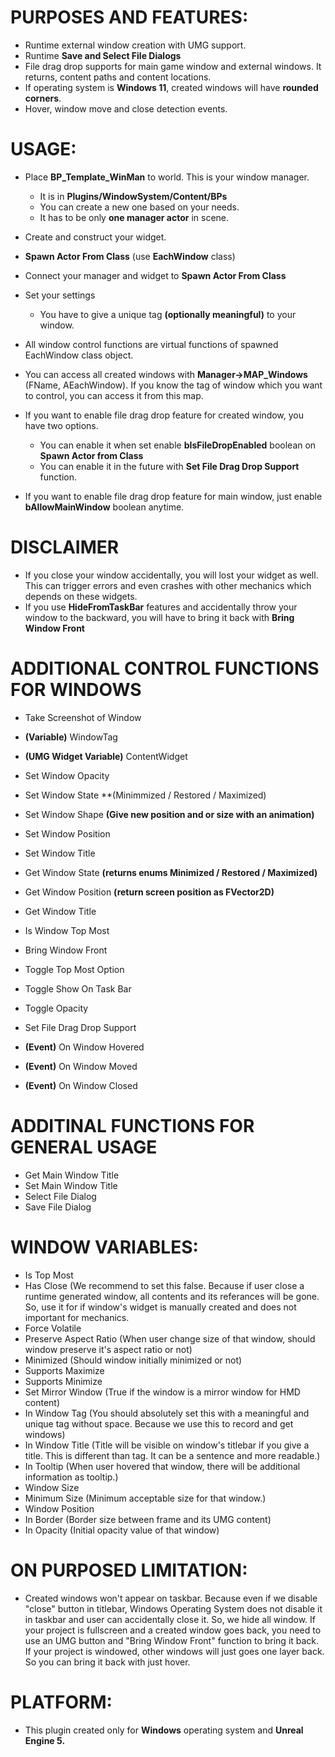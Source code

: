 # PURPOSES AND FEATURES:
- Runtime external window creation with UMG support.
- Runtime **Save and Select File Dialogs**
- File drag drop supports for main game window and external windows. It returns, content paths and content locations.
- If operating system is **Windows 11**, created windows will have **rounded corners**.
- Hover, window move and close detection events.

# USAGE:
- Place **BP_Template_WinMan** to world. This is your window manager.
	- It is in **Plugins/WindowSystem/Content/BPs**
	- You can create a new one based on your needs.
	- It has to be only **one manager actor** in scene.

- Create and construct your widget.

- **Spawn Actor From Class** (use **EachWindow** class)

- Connect your manager and widget to **Spawn Actor From Class**

- Set your settings
	- You have to give a unique tag **(optionally meaningful)** to your window.

- All window control functions are virtual functions of spawned EachWindow class object.

- You can access all created windows with **Manager->MAP_Windows** (FName, AEachWindow). If you know the tag of window which you want to control, you can access it from this map.

- If you want to enable file drag drop feature for created window, you have two options.
	- You can enable it when set enable **bIsFileDropEnabled** boolean on **Spawn Actor from Class**
	- You can enable it in the future with **Set File Drag Drop Support** function.
	
- If you want to enable file drag drop feature for main window, just enable **bAllowMainWindow** boolean anytime.

# DISCLAIMER
- If you close your window accidentally, you will lost your widget as well. This can trigger errors and even crashes with other mechanics which depends on these widgets.
- If you use **HideFromTaskBar** features and accidentally throw your window to the backward, you will have to bring it back with **Bring Window Front**

# ADDITIONAL CONTROL FUNCTIONS FOR WINDOWS
- Take Screenshot of Window

- **(Variable)** WindowTag
- **(UMG Widget Variable)** ContentWidget

- Set Window Opacity
- Set Window State **(Minimmized / Restored / Maximized)
- Set Window Shape **(Give new position and or size with an animation)**
- Set Window Position
- Set Window Title

- Get Window State **(returns enums Minimized / Restored / Maximized)**
- Get Window Position **(return screen position as FVector2D)**
- Get Window Title

- Is Window Top Most
- Bring Window Front

- Toggle Top Most Option
- Toggle Show On Task Bar
- Toggle Opacity

- Set File Drag Drop Support

- **(Event)** On Window Hovered
- **(Event)** On Window Moved
- **(Event)** On Window Closed

# ADDITINAL FUNCTIONS FOR GENERAL USAGE
- Get Main Window Title	
- Set Main Window Title
- Select File Dialog
- Save File Dialog

# WINDOW VARIABLES:
- Is Top Most
- Has Close (We recommend to set this false. Because if user close a runtime generated window, all contents and its referances will be gone. So, use it for if window's widget is manually created and does not important for mechanics.
- Force Volatile
- Preserve Aspect Ratio (When user change size of that window, should window preserve it's aspect ratio or not)
- Minimized (Should window initially minimized or not)
- Supports Maximize
- Supports Minimize
- Set Mirror Window (True if the window is a mirror window for HMD content)
- In Window Tag (You should absolutely set this with a meaningful and unique tag without space. Because we use this to record and get windows)
- In Window Title (Title will be visible on window's titlebar if you give a title. This is different than tag. It can be a sentence and more readable.)
- In Tooltip (When user hovered that window, there will be additional information as tooltip.)
- Window Size
- Minimum Size (Minimum acceptable size for that window.)
- Window Position
- In Border (Border size between frame and its UMG content)
- In Opacity (Initial opacity value of that window)

# ON PURPOSED LIMITATION:
- Created windows won't appear on taskbar. Because even if we disable "close" button in titlebar, Windows Operating System does not disable it in taskbar and user can accidentally close it. So, we hide all window. If your project is fullscreen and a created window goes back, you need to use an UMG button and "Bring Window Front" function to bring it back. If your project is windowed, other windows will just goes one layer back. So you can bring it back with just hover.

# PLATFORM:
- This plugin created only for **Windows** operating system and **Unreal Engine 5.**